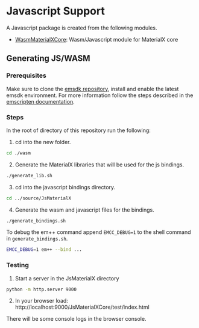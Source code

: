# Javascript Support

A Javascript package is created from the following modules.

- [WasmMaterialXCore](WasmMaterialXCore): Wasm/Javascript module for MaterialX core

## Generating JS/WASM

### Prerequisites

Make sure to clone the [emsdk repository](https://github.com/emscripten-core/emsdk), install and enable the latest emsdk environment.
For more information follow the steps described in the [emscripten documentation](https://emscripten.org/docs/getting_started/downloads.html). 

### Steps
In the root of directory of this repository run the following:

1. cd into the new folder.

```sh
cd ./wasm
```

2. Generate the MaterialX libraries that will be used for the js bindings. 

```sh
./generate_lib.sh
```

3. cd into the javascript bindings directory. 

```sh
cd ../source/JsMaterialX
```

4. Generate the wasm and javascript files for the bindings.

```sh
./generate_bindings.sh
```

To debug the em++ command append `EMCC_DEBUG=1` to the shell command in `generate_bindings.sh`.

```sh
EMCC_DEBUG=1 em++ --bind ...
```


### Testing

1. Start a server in the JsMaterialX directory

```sh
python -m http.server 9000
```

2. In your browser load: http://localhost:9000/JsMaterialXCore/test/index.html

There will be some console logs in the browser console. 

